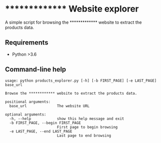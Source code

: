 # ************* Website explorer

A simple script for browsing the ************* website to extract the products data.

## Requirements
- Python >3.6

## Command-line help
```
usage: python products_explorer.py [-h] [-b FIRST_PAGE] [-e LAST_PAGE] base_url

Browse the ************ website to extract the products data.

positional arguments:
  base_url              The website URL

optional arguments:
  -h, --help            show this help message and exit
  -b FIRST_PAGE, --begin FIRST_PAGE
                        First page to begin browsing
  -e LAST_PAGE, --end LAST_PAGE
                        Last page to end browsing
```
